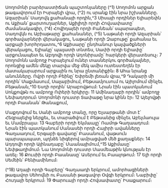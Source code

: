 
Սողոմոնի բարձրաստիճան պաշտոնյաները
(^1) Սողոմոն արքան թագավորում էր Իսրայելի վրա, (^2) ու սրանք էին նրա իշխանները. Ազարիան՝ Սադովկ քահանայի
որդին,^3 Սիսայի որդիներ Ելիարեփն ու Աքիան՝ քարտուղարներ, Աքիլիդի որդի Հովսափատը՝ ժամանակագիր,
(^4) Հովիդայեի որդի Բանեան՝ սպարապետ, Սադովկն ու Աբիաթարը՝ քահանաներ, (^5) Նաթանի որդի Ազարիան՝
գործավարների վերակացու, Նաթանի որդի Զաբութը՝ քահանա եւ արքայի խորհրդատու,^6 Աքիսարը՝ ընդհանուր
կալվածքների վերակացու, Ելիակը՝ պալատի տնտես, Սափի որդի Ելիափը՝ արքունապետ եւ Աբդովի որդի Ադոնիրամը՝
հարկերի վերատեսուչ։ 7 Սողոմոնն ամբողջ Իսրայելում ուներ տասներկու գործակալներ, որոնցից ամեն մեկը տարվա
մեջ մեկ ամիս ուտեստեղեն էր մատակարարում արքային ու նրա ընտանիքին։ 8 Ահա նրանց անունները. Ովրի որդի
Բեինը՝ Եփրեմի լեռան վրա,^9 Դակարի մի որդին՝ Մաքմասում, Սալաբիմում, Բեթսամյուսում ու Այիլոմում մինչեւ
Բեթանան,^10 Եսդի որդին՝ Արաբովթում։ Նրան էին պատկանում Սոկքովթն ու ամբողջ Ոփերի երկիրը։ 11 Ամինադաբի
որդին՝ ամբողջ Նեփադորում։ Սողոմոնի դուստր Տափաթը նրա կինն էր։ 12 Այելովթի որդի Բաանան՝ Թանաքում,


Մաքդովում եւ Սանի ամբողջ տանը, որը Ելսարթանի մոտ է՝ Հեզրայելից ներքեւ, եւ տարածվում է Բեթսանից մինչեւ
Աբելմաուլա եւ Մամբրալա։ 13 Գաբերի որդի Եկմաալը՝ Ռամոթ Գաղաադում։ Նրան էին պատկանում Մանասեի որդի
Հայիրի ավանները Գաղաադում, Երգաբի գավառը՝ Բասանում, վաթսուն պարսպապատ, պղնձե նիգերով ամրացված
մեծ քաղաքներ։ 14 Ադդովի որդի Այինադաբը՝ Մաանայիմում,^15 Աքիմասը՝ Նեփթաղիմում։ Նա Սողոմոնի դուստր
Մասմեաթին կնության էր առել։ 16 Քուսիի որդի Բաանասը՝ Ասերում եւ Բաալոթում։ 17 Ելի որդի Սեմեին՝ Բենիամինում։

(^18) Ադայի որդի Գաբերը՝ Գաղաադի երկրում, ամորհացիների թագավոր Սեհովնի ու Բասանի թագավոր Օվգի երկրում։
Նաբիփը՝ Հուդայի երկրում։ 19 Փարուայի որդի Հովսափատը՝ Իսաքարում։
